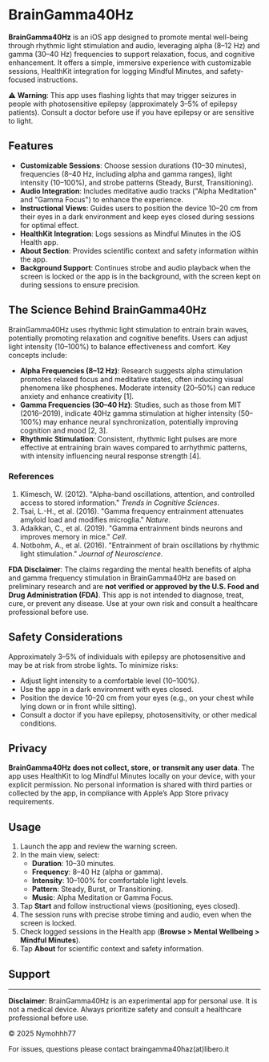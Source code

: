 # BrainGamma40Hz

**BrainGamma40Hz** is an iOS app designed to promote mental well-being through rhythmic light stimulation and audio, leveraging alpha (8–12 Hz) and gamma (30–40 Hz) frequencies to support relaxation, focus, and cognitive enhancement. It offers a simple, immersive experience with customizable sessions, HealthKit integration for logging Mindful Minutes, and safety-focused instructions.

⚠️ **Warning**: This app uses flashing lights that may trigger seizures in people with photosensitive epilepsy (approximately 3–5% of epilepsy patients). Consult a doctor before use if you have epilepsy or are sensitive to light.

## Features

- **Customizable Sessions**: Choose session durations (10–30 minutes), frequencies (8–40 Hz, including alpha and gamma ranges), light intensity (10–100%), and strobe patterns (Steady, Burst, Transitioning).
- **Audio Integration**: Includes meditative audio tracks ("Alpha Meditation" and "Gamma Focus") to enhance the experience.
- **Instructional Views**: Guides users to position the device 10–20 cm from their eyes in a dark environment and keep eyes closed during sessions for optimal effect.
- **HealthKit Integration**: Logs sessions as Mindful Minutes in the iOS Health app.
- **About Section**: Provides scientific context and safety information within the app.
- **Background Support**: Continues strobe and audio playback when the screen is locked or the app is in the background, with the screen kept on during sessions to ensure precision.

## The Science Behind BrainGamma40Hz

BrainGamma40Hz uses rhythmic light stimulation to entrain brain waves, potentially promoting relaxation and cognitive benefits. Users can adjust light intensity (10–100%) to balance effectiveness and comfort. Key concepts include:

- **Alpha Frequencies (8–12 Hz)**: Research suggests alpha stimulation promotes relaxed focus and meditative states, often inducing visual phenomena like phosphenes. Moderate intensity (20–50%) can reduce anxiety and enhance creativity [1].
- **Gamma Frequencies (30–40 Hz)**: Studies, such as those from MIT (2016–2019), indicate 40Hz gamma stimulation at higher intensity (50–100%) may enhance neural synchronization, potentially improving cognition and mood [2, 3].
- **Rhythmic Stimulation**: Consistent, rhythmic light pulses are more effective at entraining brain waves compared to arrhythmic patterns, with intensity influencing neural response strength [4].

### References
1. Klimesch, W. (2012). "Alpha-band oscillations, attention, and controlled access to stored information." *Trends in Cognitive Sciences*.
2. Tsai, L.-H., et al. (2016). "Gamma frequency entrainment attenuates amyloid load and modifies microglia." *Nature*.
3. Adaikkan, C., et al. (2019). "Gamma entrainment binds neurons and improves memory in mice." *Cell*.
4. Notbohm, A., et al. (2016). "Entrainment of brain oscillations by rhythmic light stimulation." *Journal of Neuroscience*.

**FDA Disclaimer**: The claims regarding the mental health benefits of alpha and gamma frequency stimulation in BrainGamma40Hz are based on preliminary research and are **not verified or approved by the U.S. Food and Drug Administration (FDA)**. This app is not intended to diagnose, treat, cure, or prevent any disease. Use at your own risk and consult a healthcare professional before use.

## Safety Considerations

Approximately 3–5% of individuals with epilepsy are photosensitive and may be at risk from strobe lights. To minimize risks:
- Adjust light intensity to a comfortable level (10–100%).
- Use the app in a dark environment with eyes closed.
- Position the device 10–20 cm from your eyes (e.g., on your chest while lying down or in front while sitting).
- Consult a doctor if you have epilepsy, photosensitivity, or other medical conditions.

## Privacy

**BrainGamma40Hz does not collect, store, or transmit any user data**. The app uses HealthKit to log Mindful Minutes locally on your device, with your explicit permission. No personal information is shared with third parties or collected by the app, in compliance with Apple’s App Store privacy requirements.

## Usage

1. Launch the app and review the warning screen.
2. In the main view, select:
   - **Duration**: 10–30 minutes.
   - **Frequency**: 8–40 Hz (alpha or gamma).
   - **Intensity**: 10–100% for comfortable light levels.
   - **Pattern**: Steady, Burst, or Transitioning.
   - **Music**: Alpha Meditation or Gamma Focus.
3. Tap **Start** and follow instructional views (positioning, eyes closed).
4. The session runs with precise strobe timing and audio, even when the screen is locked.
5. Check logged sessions in the Health app (**Browse > Mental Wellbeing > Mindful Minutes**).
6. Tap **About** for scientific context and safety information.

## Support

---

**Disclaimer**: BrainGamma40Hz is an experimental app for personal use. It is not a medical device. Always prioritize safety and consult a healthcare professional before use.

© 2025 Nymohhh77

For issues, questions please contact braingamma40haz(at)libero.it
